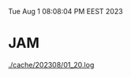 Tue Aug  1 08:08:04 PM EEST 2023
# JAM
<a href='./cache/202308/01_20.log'>./cache/202308/01_20.log</a>
